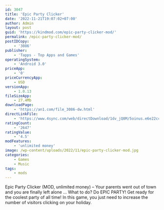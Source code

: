 ```yaml
---
id: 3047
title: 'Epic Party Clicker'
date: '2022-11-21T19:07:02+07:00'
author: Admin
layout: post
guid: 'https://kindmod.com/epic-party-clicker-mod/'
permalink: /epic-party-clicker-mod/
postIDCopy:
    - '3086'
publisher:
    - 'Tapps - Top Apps and Games'
operatingSystem:
    - 'Android 3.0'
priceApp:
    - '0'
priceCurrencyApp:
    - USD
versionApp:
    - 1.0.13
fileSizeApp:
    - 27.4Mb
downloadPage:
    - 'https://an1.com/file_3086-dw.html'
directLinkFile:
    - 'https://www.4sync.com/web/directDownload/1dv_jQ0M/5oinus.e6e22cc59bd52d66daca695d58a64f3d'
ratingCount:
    - '2647'
ratingValue:
    - '4.5'
modFeatures:
    - 'unlimited money'
image: /wp-content/uploads/2022/11/epic-party-clicker-mod.jpg
categories:
    - Games
    - Music
tags:
    - mods
---
```


Epic Party Clicker (MOD, unlimited money) – Your parents went out of town and you are finally left alone … What to do? Do EPIC PARTY! Get ready for the coolest party of all time! In this game, you just need to increase the number of visitors clicking on your holiday.
